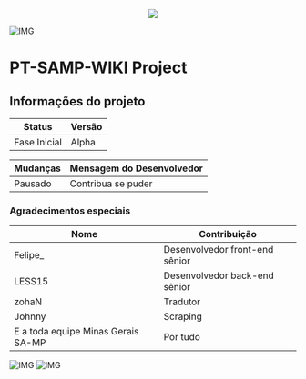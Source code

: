 <p align="center">
 <a aria-label="Logo" href="https://projeto-sa-mp-wiki-pt-br.github.io/web/">
  <img src="https://arrozmusic.000webhostapp.com/assets/images/icon.png">
 </a>
</p>

![IMG](https://img.shields.io/badge/Minas%20Gerais%20SA--MP%20Group-PT--SAMP--WIKI-%23585858__E6E6E6)

# PT-SAMP-WIKI Project


## Informações do projeto
| Status | Versão |
| ---- | ------- |
| Fase Inicial | Alpha |


| Mudanças | Mensagem do Desenvolvedor |
| ---- | ------- |
| Pausado | Contribua se puder |

### Agradecimentos especiais
| Nome | Contribuição |
| ---- | ------- |
| Felipe_ | Desenvolvedor front-end sênior |
| LESS15 | Desenvolvedor back-end sênior |
| zohaN | Tradutor |
| Johnny | Scraping |
| E a toda equipe Minas Gerais SA-MP | Por tudo |



![IMG](https://img.shields.io/badge/Artigos%20at%C3%A9%20o%20momento-1-%23585858__%23BDBDBD)
![IMG](https://img.shields.io/badge/Contribuidores%20at%C3%A9%20o%20momento-4-%23585858__%23BDBDBD)
